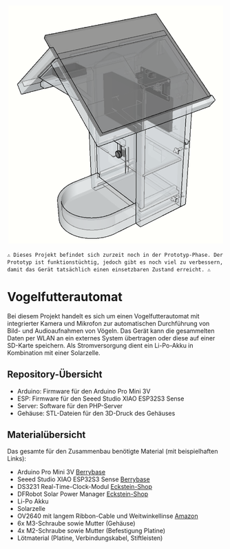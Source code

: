 <p align="center">
    <img src="Bilder/gehaeuse_xray.png" width="500">
</p>

`⚠️ Dieses Projekt befindet sich zurzeit noch in der Prototyp-Phase. Der Prototyp ist funktionstüchtig, jedoch gibt es noch viel zu verbessern, damit das Gerät tatsächlich einen einsetzbaren Zustand erreicht. ⚠️`

# Vogelfutterautomat

Bei diesem Projekt handelt es sich um einen Vogelfutterautomat mit integrierter Kamera und Mikrofon zur automatischen Durchführung von Bild- und Audioaufnahmen von Vögeln. Das Gerät kann die gesammelten Daten per WLAN an ein externes System übertragen oder diese auf einer SD-Karte speichern. Als Stromversorgung dient ein Li-Po-Akku in Kombination mit einer Solarzelle.

## Repository-Übersicht

* Arduino: Firmware für den Arduino Pro Mini 3V
* ESP: Firmware für den Seeed Studio XIAO ESP32S3 Sense
* Server: Software für den PHP-Server
* Gehäuse: STL-Dateien für den 3D-Druck des Gehäuses

## Materialübersicht

Das gesamte für den Zusammenbau benötigte Material (mit beispielhaften Links):

* Arduino Pro Mini 3V [Berrybase](https://www.berrybase.de/arduino-pro-mini-328-3.3v/8mhz)
* Seeed Studio XIAO ESP32S3 Sense [Berrybase](https://www.berrybase.de/seeed-xiao-esp32s3-sense-esp32-s3r8-wlan-ble-5.0-ov2640-kamerasensor-8mb-psram-8mb-flash)
* DS3231 Real-Time-Clock-Modul [Eckstein-Shop](https://eckstein-shop.de/DS3231RTCModulI2CAT24C32forArduino2CwithLIR2032BatteryEN)
* DFRobot Solar Power Manager [Eckstein-Shop](https://eckstein-shop.de/DFRobotSolarPowerManager5VEN)
* Li-Po Akku
* Solarzelle
* OV2640 mit langem Ribbon-Cable und Weitwinkellinse [Amazon](https://amazon.de/dp/B0BXSL76L8)
* 6x M3-Schraube sowie Mutter (Gehäuse)
* 4x M2-Schraube sowie Mutter (Befestigung Platine)
* Lötmaterial (Platine, Verbindungskabel, Stiftleisten)